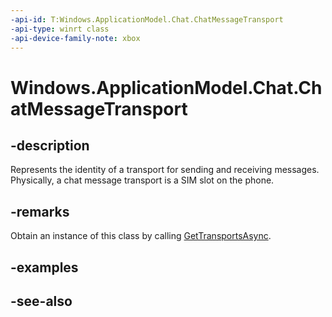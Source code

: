 ```yaml
---
-api-id: T:Windows.ApplicationModel.Chat.ChatMessageTransport
-api-type: winrt class
-api-device-family-note: xbox
---
```


<!-- Class syntax.
public class ChatMessageTransport : Windows.ApplicationModel.Chat.IChatMessageTransport, Windows.ApplicationModel.Chat.IChatMessageTransport2
-->

# Windows.ApplicationModel.Chat.ChatMessageTransport

## -description
Represents the identity of a transport for sending and receiving messages. Physically, a chat message transport is a SIM slot on the phone.

## -remarks
Obtain an instance of this class by calling [GetTransportsAsync](chatmessagemanager_gettransportsasync.md).

## -examples

## -see-also
